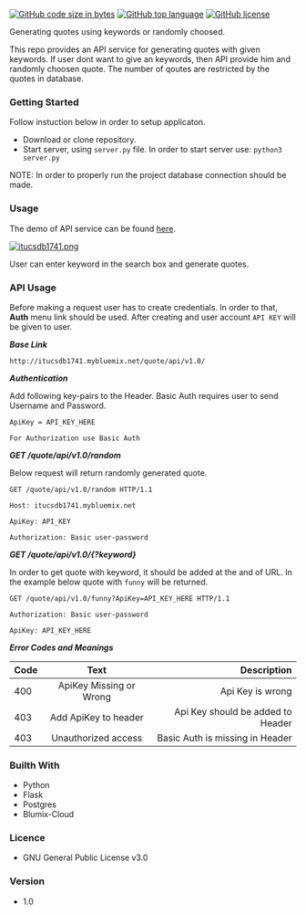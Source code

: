 [![GitHub code size in bytes](https://img.shields.io/github/languages/code-size/badges/shields.svg)](https://github.com/mhmmtucan/itucsdb1741) [![GitHub top language](https://img.shields.io/github/languages/top/badges/shields.svg)](https://github.com/mhmmtucan/itucsdb1741) [![GitHub license](https://img.shields.io/github/license/mhmmtucan/itucsdb1741.svg)](https://github.com/mhmmtucan/itucsdb1741/blob/master/LICENSE)

Generating quotes using keywords or randomly choosed.

This repo provides an API service for generating quotes with given keywords. If user dont want to give an keywords, then API provide him and randomly choosen quote. The number of qoutes are restricted by the quotes in database.

### Getting Started

Follow instuction below in order to setup applicaton.

* Download or clone repository.
* Start server, using `server.py` file. In order to start server use: `python3 server.py`

NOTE: In order to properly run the project database connection should be made.

### Usage

The demo of API service can be found [here](http://itucsdb1741.mybluemix.net/). 

[![itucsdb1741.png](https://s20.postimg.org/b5nya78od/itucsdb1741.png)](https://postimg.org/image/siy8p23zd/)

User can enter keyword in the search box and generate quotes.

### API Usage

Before making a request user has to create credentials. In order to that, **Auth** menu link should be used. After creating and user account `API KEY` will be given to user.

_**Base Link**_

`http://itucsdb1741.mybluemix.net/quote/api/v1.0/`

_**Authentication**_

Add following key-pairs to the Header. Basic Auth requires user to send Username and Password.

`ApiKey = API_KEY_HERE`

`For Authorization use Basic Auth`

_**GET /quote/api/v1.0/random**_

Below request will return randomly generated quote.

`GET /quote/api/v1.0/random HTTP/1.1`

`Host: itucsdb1741.mybluemix.net`

`ApiKey: API_KEY`

`Authorization: Basic user-password`

_**GET /quote/api/v1.0/{?keyword}**_

In order to get quote with keyword, it should be added at the and of URL. In the example below quote with `funny` will be returned.

`GET /quote/api/v1.0/funny?ApiKey=API_KEY_HERE HTTP/1.1`

`Authorization: Basic user-password`

`ApiKey: API_KEY_HERE`

_**Error Codes and Meanings**_

| Code        | Text           | Description  |
| ------------- |:-------------:| -----:|
| 400           | ApiKey Missing or Wrong | Api Key is wrong |
| 403           | Add ApiKey to header      |   Api Key should be added to Header |
| 403           | Unauthorized access      |    Basic Auth is missing in Header |


### Builth With
* Python
* Flask
* Postgres
* Blumix-Cloud

### Licence
* GNU General Public License v3.0

### Version
* 1.0

